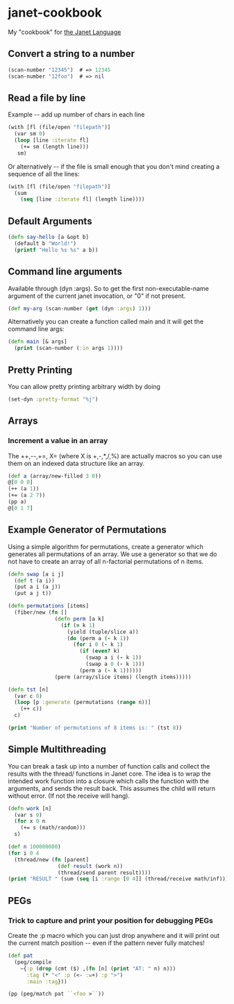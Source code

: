# janet-cookbook

My "cookbook" for [the Janet Language](http://janet-lang.org)

## Convert a string to a number

```clojure
(scan-number "12345")  # => 12345
(scan-number "12foo")  # => nil
```

## Read a file by line

Example -- add up number of chars in each line

```clojure
(with [fl (file/open "filepath")]
  (var sm 0)
  (loop [line :iterate fl]
    (+= sm (length line)))
   sm)
```

Or alternatively -- if the file is small enough that you don't mind
creating a sequence of all the lines:


```clojure
(with [fl (file/open "filepath")]
  (sum
    (seq [line :iterate fl] (length line))))
```

## Default Arguments

```clojure
(defn say-hello [a &opt b]
  (default b "World!")
  (printf "Hello %s %s" a b))
```

## Command line arguments

Available through (dyn :args).  So to get the first non-executable-name
argument of the current janet invocation, or "0" if not present.

```clojure
(def my-arg (scan-number (get (dyn :args) 1)))
```

Alternatively you can create a function called main and it will get
the command line args:

```clojure
(defn main [& args]
  (print (scan-number (:in args 1))))
```

## Pretty Printing

You can allow pretty printing arbitrary width by doing

```clojure
(set-dyn :pretty-format "%j")
```

## Arrays

### Increment a value in an array

The ++,--,+=, X= (where X is +,-,\*,/,%) are actually macros so you can
use them on an indexed data structure like an array.

```clojure
(def a (array/new-filled 3 0))
@[0 0 0]
(++ (a 1))
(+= (a 2 7))
(pp a)
@[0 1 7]
```

## Example Generator of Permutations

Using a simple algorithm for permutations, create a generator which generates
all permutations of an array.  We use a generator so that we do not have to
create an array of all n-factorial permutations of n items.

```clojure
(defn swap [a i j]
  (def t (a i))
  (put a i (a j))
  (put a j t))

(defn permutations [items]
  (fiber/new (fn []
               (defn perm [a k]
                 (if (= k 1)
                   (yield (tuple/slice a))
                   (do (perm a (- k 1))
                     (for i 0 (- k 1)
                       (if (even? k)
                         (swap a i (- k 1))
                         (swap a 0 (- k 1)))
                       (perm a (- k 1))))))
               (perm (array/slice items) (length items)))))

(defn tst [n]
  (var c 0)
  (loop [p :generate (permutations (range n))]
    (++ c))
  c)

(print "Number of permutations of 8 items is: " (tst 8))
```

## Simple Multithreading

You can break a task up into a number of function calls and collect
the results with the thread/ functions in Janet core.  The idea is
to wrap the intended work function into a closure which calls the
function with the arguments, and sends the result back.  This assumes
the child will return without error.  (If not the receive will hang).

```clojure
(defn work [n]
  (var s 0)
  (for x 0 n
    (+= s (math/random)))
  s)

(def n 100000000)
(for i 0 4
  (thread/new (fn [parent]
                (def result (work n))
                (thread/send parent result))))
(print "RESULT " (sum (seq [i :range [0 4]] (thread/receive math/inf))))
```
## PEGs

### Trick to capture and print your position for debugging PEGs

Create the :p macro which you can just drop anywhere and it will
print out the current match position -- even if the pattern never
fully matches!

```clojure
(def pat
  (peg/compile
    ~{:p (drop (cmt ($) ,(fn [n] (print "AT: " n) n)))
      :tag (* "<" :p (<- :w+) :p ">")
      :main :tag}))

(pp (peg/match pat ``<foo >``))
```
